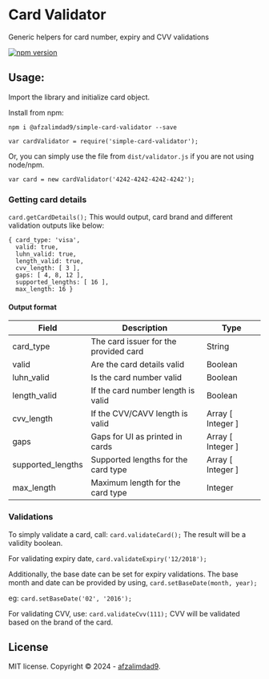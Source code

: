# Card Validator

Generic helpers for card number, expiry and CVV validations

[![npm version](https://badge.fury.io/js/%40afzalimdad9%2Fsimple-card-validator.svg)](https://badge.fury.io/js/%40afzalimdad9%2Fsimple-card-validator)

## Usage:
Import the library and initialize card object.

Install from npm:

`npm i @afzalimdad9/simple-card-validator --save`

`var cardValidator = require('simple-card-validator');`

Or, you can simply use the file from `dist/validator.js` if you are not using node/npm.

`var card = new cardValidator('4242-4242-4242-4242');`

### Getting card details
`card.getCardDetails();`
This would output, card brand and different validation outputs like below:
```
{ card_type: 'visa',
  valid: true,
  luhn_valid: true,
  length_valid: true,
  cvv_length: [ 3 ],
  gaps: [ 4, 8, 12 ],
  supported_lengths: [ 16 ],
  max_length: 16 }
```

#### Output format

| Field             | Description                           | Type              |
| ----------------- | ------------------------------------- | ----------------- |
| card_type         | The card issuer for the provided card | String            |
| valid             | Are the card details valid            | Boolean           |
| luhn_valid        | Is the card number valid              | Boolean           |
| length_valid      | If the card number length is valid    | Boolean           |
| cvv_length        | If the CVV/CAVV length is valid       | Array [ Integer ] |
| gaps              | Gaps for UI as printed in cards       | Array [ Integer ] |
| supported_lengths | Supported lengths for the card type   | Array [ Integer ] |
| max_length        | Maximum length for the card type      | Integer           |


### Validations
To simply validate a card, call:
`card.validateCard();`
The result will be a validity boolean.

For validating expiry date,
`card.validateExpiry('12/2018');`

Additionally, the base date can be set for expiry validations. The base month and date can be provided by using,
`card.setBaseDate(month, year);`

eg: `card.setBaseDate('02', '2016');`

For validating CVV, use:
`card.validateCvv(111);`
CVV will be validated based on the brand of the card.

## License

MIT license. Copyright © 2024 - [afzalimdad9](https://afzalimdad9.vercel.app).

